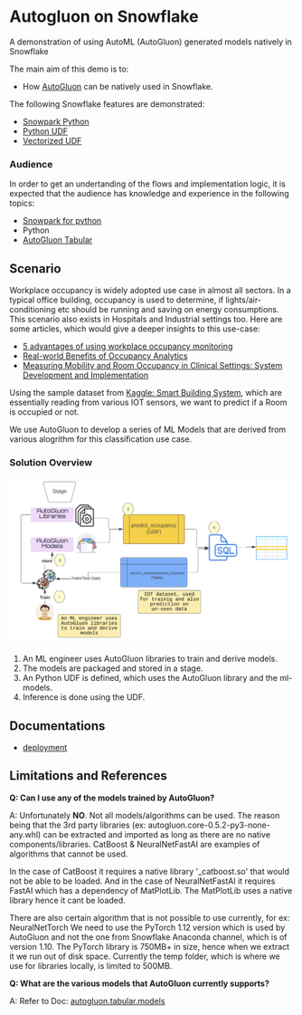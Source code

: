 # Autogluon on Snowflake
A demonstration of using AutoML (AutoGluon) generated models natively in Snowflake

The main aim of this demo is to:
   - How [AutoGluon](https://auto.gluon.ai) can be natively used in Snowflake.
  
The following Snowflake features are demonstrated:
   - [Snowpark Python](https://docs.snowflake.com/en/developer-guide/snowpark/python/index.html)
   - [Python UDF](https://docs.snowflake.com/en/developer-guide/udf/python/udf-python.html)
   - [Vectorized UDF](https://docs.snowflake.com/en/developer-guide/snowpark/python/creating-udfs.html#using-vectorized-udfs-via-the-python-udf-batch-api)

### Audience
In order to get an undertanding of the flows and implementation logic, it is expected that
the audience has knowledge and experience in the following topics:
- [Snowpark for python](https://docs.snowflake.com/en/developer-guide/snowpark/python/index.html)
- Python
- [AutoGluon Tabular](https://auto.gluon.ai/dev/tutorials/tabular_prediction/tabular-quickstart.html)

## Scenario

Workplace occupancy is widely adopted use case in almost all sectors. In a typical office building, occupancy
is used to determine, if lights/air-conditioning etc should be running and saving on energy consumptions. This 
scenario also exists in Hospitals and Industrial settings too. Here are some articles, which would give a deeper
insights to this use-case:

 - [5 advantages of using workplace occupancy monitoring](https://www.pressac.com/insights/5-advantages-of-using-workplace-occupancy-monitoring/)
 - [Real-world Benefits of Occupancy Analytics](https://www.trueoccupancy.com/blog/real-world-benefits-of-occupancy-analytics)
 - [Measuring Mobility and Room Occupancy in Clinical Settings: System Development and Implementation](https://www.ncbi.nlm.nih.gov/pmc/articles/PMC7655473/)

Using the sample dataset from [Kaggle: Smart Building System](https://www.kaggle.com/datasets/ranakrc/smart-building-system),
which are essentially reading from various IOT sensors, we want to predict if a Room is occupied or not.

We use AutoGluon to develop a series of ML Models that are derived from various alogrithm for this classification use case.

### Solution Overview

![](doc/images/solution_overview.jpg)
1. An ML engineer uses AutoGluon libraries to train and derive models.
2. The models are packaged and stored in a stage.
3. An Python UDF is defined, which uses the AutoGluon library and the ml-models.
4. Inference is done using the UDF.

## Documentations

- [deployment](./doc/deployment.md)

## Limitations and References

**Q: Can I use any of the models trained by AutoGluon?**

A: Unfortunately **NO**. Not all models/algorithms can be used. The reason being that the 3rd party libraries (ex: autogluon.core-0.5.2-py3-none-any.whl)
can be extracted and imported as long as there are no native components/libraries. CatBoost & NeuralNetFastAI are examples of algorithms that 
cannot be used.

In the case of CatBoost it requires a native library '_catboost.so' that would not be able to be loaded. And in the case of NeuralNetFastAI
it requires FastAI which has a dependency of MatPlotLib. The MatPlotLib uses a native library hence it cant be loaded.

There are also certain algorithm that is not possible to use currently, for ex: NeuralNetTorch We need to use the PyTorch 1.12 version which is
used by AutoGluon and not the one from Snowflake Anaconda channel, which is of version 1.10. The PyTorch library is 750MB+ in size, hence when we 
extract it we run out of disk space. Currently the temp folder, which is where we use for libraries locally, is limited to 500MB.

**Q: What are the various models that AutoGluon currently supports?**

A: Refer to Doc: [autogluon.tabular.models](https://auto.gluon.ai/stable/api/autogluon.tabular.models.html)